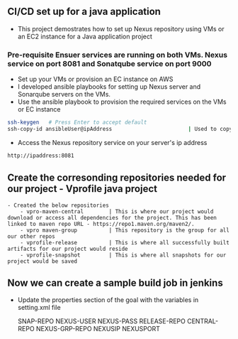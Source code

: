 ## CI/CD set up for a java application 

- This project demostrates how to set up Nexus repository using VMs or an EC2 instance for a Java application project

### Pre-requisite Ensuer services are running on both VMs. Nexus service on port 8081 and Sonatqube service on port 9000

- Set up your VMs or provision an EC instance on AWS 
- I developed ansible playbooks for setting up Nexus server and Sonarqube servers on the VMs. 
- Use the ansible playbook to provision the required services on the VMs or EC instance 

```bash 
ssh-keygen   # Press Enter to accept default
ssh-copy-id ansibleUser@ipAddress                        | Used to copy your key to remote device or server for ansible user pumej
```
- Access the Nexus repository service on your server's ip address 

```bash
http://ipaddress:8081
```

## Create the corresonding repositories needed for our project - Vprofile java project

    - Created the below repositories 
        - vpro-maven-central        | This is where our project would download or access all dependencies for the project. This has been linked to maven repo URL - https://repo1.maven.org/maven2/. 
        - vpro maven-group          | This repository is the group for all our other repos 
        - vprofile-release          | This is where all successfully built artifacts for our project would reside 
        - vprofile-snapshot         | This is where all snapshots for our project would be saved 

## Now we can create a sample build job in jenkins 

- Update the properties section of the goal with the variables in setting.xml file 

    SNAP-REPO
    NEXUS-USER
    NEXUS-PASS
    RELEASE-REPO
    CENTRAL-REPO
    NEXUS-GRP-REPO
    NEXUSIP
    NEXUSPORT 
